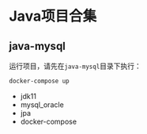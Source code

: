 # Java项目合集

## java-mysql

运行项目，请先在`java-mysql`目录下执行：

```bash
docker-compose up
```

- jdk11
- mysql_oracle
- jpa
- docker-compose

